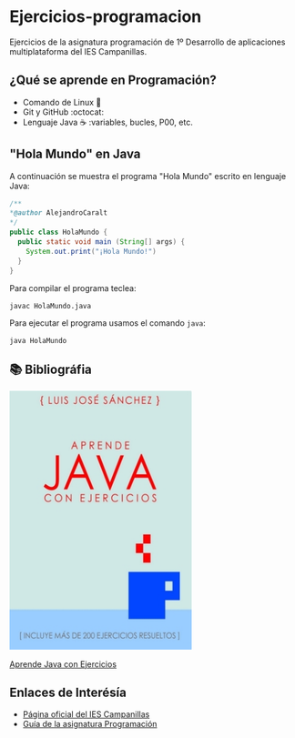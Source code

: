 # Ejercicios-programacion
Ejercicios de la asignatura programación de 1º Desarrollo de aplicaciones multiplataforma del IES Campanillas.

## ¿Qué se aprende en Programación?

* Comando de Linux :penguin:
* Git y GitHub :octocat:
* Lenguaje Java :coffee: :variables, bucles, P00, etc. 

## "Hola Mundo" en Java

A continuación se muestra el programa "Hola Mundo" escrito en lenguaje Java:
```java
/**
*@author AlejandroCaralt 
*/
public class HolaMundo {
  public static void main (String[] args) {
    System.out.print("¡Hola Mundo!")
  }
}
```
Para compilar el programa teclea:
 
```console
javac HolaMundo.java
```
Para ejecutar el programa usamos el comando `java`:

```console
java HolaMundo
```

## :books: Bibliográfia

<img src="imagenes/aprende-java.jpg" width="320px">

[Aprende Java con Ejercicios](https://leanpub.com/aprendejava)

## Enlaces de Interésía

* [Página oficial del IES Campanillas](http://iescampanillas.com/)
* [Guía de la asignatura Programación](https://github.com/LuisJoseSanchez/programación)

